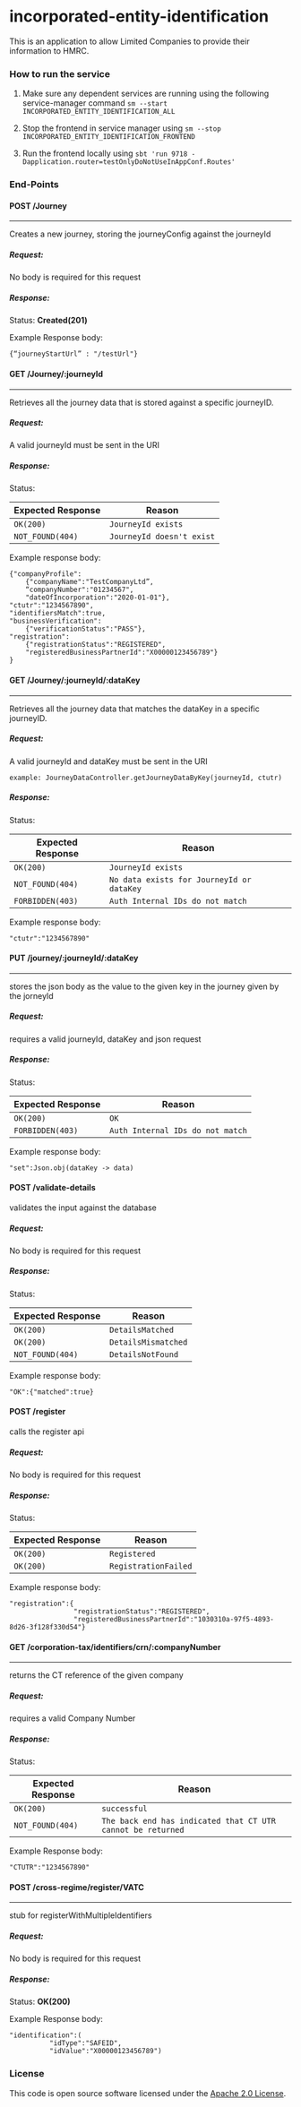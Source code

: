 
# incorporated-entity-identification

This is an application to allow Limited Companies to provide their information to HMRC.

### How to run the service
1. Make sure any dependent services are running using the following service-manager command
`sm --start INCORPORATED_ENTITY_IDENTIFICATION_ALL`

2. Stop the frontend in service manager using
 `sm --stop INCORPORATED_ENTITY_IDENTIFICATION_FRONTEND`
 
3. Run the frontend locally using
`sbt 'run 9718 -Dapplication.router=testOnlyDoNotUseInAppConf.Routes'`

### End-Points
#### POST /Journey

---
Creates a new journey, storing the journeyConfig against the journeyId
##### Request:
No body is required for this request

##### Response:
Status: **Created(201)**

Example Response body: 

```
{“journeyStartUrl” : "/testUrl"}
```
#### GET /Journey/:journeyId  

---
Retrieves all the journey data that is stored against a specific journeyID.
##### Request:
A valid journeyId must be sent in the URI
##### Response:
Status:

| Expected Response                       | Reason  
|-----------------------------------------|------------------------------
| ```OK(200)```                           |  ```JourneyId exists```       
| ```NOT_FOUND(404)```                    | ```JourneyId doesn't exist```

Example response body:
```
{"companyProfile":
    {"companyName":"TestCompanyLtd”,
    “companyNumber":"01234567",
    "dateOfIncorporation":"2020-01-01"},
"ctutr":"1234567890",
"identifiersMatch":true,
"businessVerification":
    {"verificationStatus":"PASS"},
"registration":
    {"registrationStatus":"REGISTERED",
    "registeredBusinessPartnerId":"X00000123456789"}
}
```
#### GET /Journey/:journeyId/:dataKey

---
Retrieves all the journey data that matches the dataKey in a specific journeyID.
##### Request:
A valid journeyId and dataKey must be sent in the URI
```
example: JourneyDataController.getJourneyDataByKey(journeyId, ctutr)
```

##### Response:
Status:

| Expected Response                       | Reason  
|-----------------------------------------|------------------------------
| ```OK(200)```                           |  ```JourneyId exists```       
| ```NOT_FOUND(404)```                    | ```No data exists for JourneyId or dataKey```
| ```FORBIDDEN(403)```                    | ```Auth Internal IDs do not match```


Example response body:
```
"ctutr":"1234567890"
```

#### PUT  /journey/:journeyId/:dataKey

---
stores the json body as the value to the given key in the journey given by the jorneyId
##### Request:
requires a valid journeyId, dataKey and json request

##### Response:

Status:

| Expected Response                       | Reason  
|-----------------------------------------|------------------------------
| ```OK(200)```                           |  ```OK```       
| ```FORBIDDEN(403)```                    | ```Auth Internal IDs do not match```

Example response body:
```
"set":Json.obj(dataKey -> data)
```

####  POST        /validate-details 
validates the input against the database
##### Request:
No body is required for this request
##### Response:

Status:

| Expected Response                       | Reason  
|-----------------------------------------|------------------------------
| ```OK(200)```                           |  ```DetailsMatched```       
| ```OK(200)```                           |  ```DetailsMismatched```     
| ```NOT_FOUND(404)```                    | ```DetailsNotFound```

Example response body:
```
"OK":{"matched":true}
```

####  POST        /register  
calls the register api
##### Request:
No body is required for this request
##### Response:
Status:

| Expected Response                       | Reason  
|-----------------------------------------|------------------------------
| ```OK(200)```                           |  ```Registered```       
| ```OK(200)```                           |  ```RegistrationFailed```  
Example response body:
```
"registration":{
                "registrationStatus":"REGISTERED",
                "registeredBusinessPartnerId":"1030310a-97f5-4893-8d26-3f128f330d54"}
```


#### GET    /corporation-tax/identifiers/crn/:companyNumber  

---
returns the CT reference of the given company
##### Request:
requires a valid Company Number
##### Response:
Status: 

| Expected Response                       | Reason  
|-----------------------------------------|------------------------------
| ```OK(200)```                           |  ```successful ```       
| ```NOT_FOUND(404)```                    |  ```The back end has indicated that CT UTR cannot be returned```  

Example Response body: 

```
"CTUTR":"1234567890"
```

#### POST       /cross-regime/register/VATC   

---
stub for registerWithMultipleIdentifiers
##### Request:
No body is required for this request

##### Response:
Status: **OK(200)**

Example Response body: 

```
"identification":(
          "idType":"SAFEID",
          "idValue":"X00000123456789")
```

### License

This code is open source software licensed under the [Apache 2.0 License]("http://www.apache.org/licenses/LICENSE-2.0.html").
